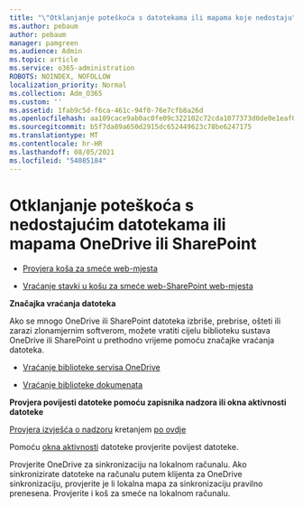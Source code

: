 ```yaml
---
title: "\"Otklanjanje poteškoća s datotekama ili mapama koje nedostaju"
ms.author: pebaum
author: pebaum
manager: pamgreen
ms.audience: Admin
ms.topic: article
ms.service: o365-administration
ROBOTS: NOINDEX, NOFOLLOW
localization_priority: Normal
ms.collection: Adm_O365
ms.custom: ''
ms.assetid: 1fab9c5d-f6ca-461c-94f0-76e7cfb8a26d
ms.openlocfilehash: aa109cace9ab0ac0fe09c322102c72cda1077373d0de0e1eaf0394ebf11a56e5
ms.sourcegitcommit: b5f7da89a650d2915dc652449623c78be6247175
ms.translationtype: MT
ms.contentlocale: hr-HR
ms.lasthandoff: 08/05/2021
ms.locfileid: "54085184"
---
```

# <a name="troubleshooting-missing-files-or-folders-in-onedrive-or-sharepoint"></a>Otklanjanje poteškoća s nedostajućim datotekama ili mapama OneDrive ili SharePoint

- [Provjera koša za smeće web-mjesta](https://support.microsoft.com/office/restore-items-in-the-recycle-bin-that-were-deleted-from-sharepoint-or-teams-6df466b6-55f2-4898-8d6e-c0dff851a0be)

- [Vraćanje stavki u košu za smeće web-SharePoint web-mjesta](https://support.office.com/article/Restore-deleted-files-or-folders-in-OneDrive-949ada80-0026-4db3-a953-c99083e6a84f)



**Značajka vraćanja datoteka**

Ako se mnogo OneDrive ili SharePoint datoteka izbriše, prebrise, ošteti ili zarazi zlonamjernim softverom, možete vratiti cijelu biblioteku sustava OneDrive ili SharePoint u prethodno vrijeme pomoću značajke vraćanja datoteka.

- [Vraćanje biblioteke servisa OneDrive](https://support.office.com/article/restore-your-onedrive-fa231298-759d-41cf-bcd0-25ac53eb8a15)

- [Vraćanje biblioteke dokumenata](https://support.office.com/article/restore-a-document-library-317791c3-8bd0-4dfd-8254-3ca90883d39a)

**Provjera povijesti datoteke pomoću zapisnika nadzora ili okna aktivnosti datoteke**

[Provjera izvješća o nadzoru](https://docs.microsoft.com/microsoft-365/compliance/search-the-audit-log-in-security-and-compliance) </a> kretanjem [po ovdje](https://protection.office.com/#/unifiedauditlog)

Pomoću [okna aktivnosti](https://support.office.com/article/File-activity-in-a-document-library-6105ecda-1dd0-4f6f-9542-102bf5c0ffe0) datoteke provjerite povijest datoteke.

Provjerite OneDrive za sinkronizaciju na lokalnom računalu.  Ako sinkronizirate datoteke na računalu putem klijenta za OneDrive sinkronizaciju, provjerite je li lokalna mapa za sinkronizaciju pravilno prenesena. Provjerite i koš za smeće na lokalnom računalu.



